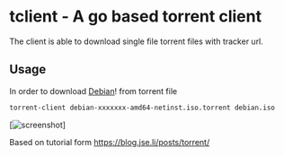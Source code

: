 # tclient - A go based torrent client

The client is able to download single file torrent files with tracker url.

## Usage
In order to download [Debian](https://cdimage.debian.org/debian-cd/current/amd64/bt-cd/#indexlist)! from torrent file
```sh
torrent-client debian-xxxxxxx-amd64-netinst.iso.torrent debian.iso
```

[![screenshot](/docs/tclient-ss.gif)]


Based on tutorial form https://blog.jse.li/posts/torrent/
